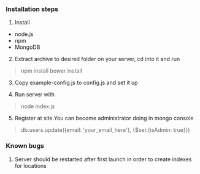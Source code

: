### Installation steps

1. Install 
-	node.js
- npm
- MongoDB

2. Extract archive to desired folder on your server, cd into it and run
> npm install
> bower install

3. Copy example-config.js to config.js and set it up

4. Run server with
> node index.js

5. Register at site.You can become administrator doing in mongo console
> db.users.update({email: 'your_email_here'}, {$set:{isAdmin: true}})
### Known bugs
1. Server should be restarted after first launch in order to create indexes for locations